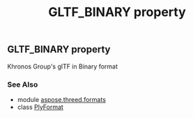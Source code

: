 ﻿---
title: GLTF_BINARY property
second_title: Aspose.3D for Python via .NET API References
description: 
type: docs
weight: 330
url: /python-net/aspose.threed.formats/plyformat/gltf_binary/
is_root: false
---

## GLTF_BINARY property


Khronos Group's glTF in Binary format

### See Also
* module [aspose.threed.formats](../../)
* class [PlyFormat](/3d/python-net/aspose.threed.formats/plyformat)
